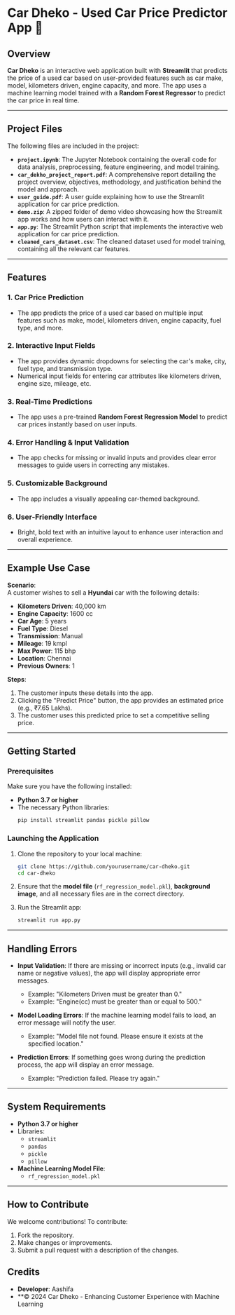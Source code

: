 # Car Dheko - Used Car Price Predictor App 🚗

## Overview

**Car Dheko** is an interactive web application built with **Streamlit** that predicts the price of a used car based on user-provided features such as car make, model, kilometers driven, engine capacity, and more. The app uses a machine learning model trained with a **Random Forest Regressor** to predict the car price in real time.

---

## Project Files

The following files are included in the project:

- **`project.ipynb`**: The Jupyter Notebook containing the overall code for data analysis, preprocessing, feature engineering, and model training.
- **`car_dekho_project_report.pdf`**: A comprehensive report detailing the project overview, objectives, methodology, and justification behind the model and approach.
- **`user_guide.pdf`**: A user guide explaining how to use the Streamlit application for car price prediction.
- **`demo.zip`**: A zipped folder of demo video showcasing how the Streamlit app works and how users can interact with it.
- **`app.py`**: The Streamlit Python script that implements the interactive web application for car price prediction.
- **`cleaned_cars_dataset.csv`**: The cleaned dataset used for model training, containing all the relevant car features.

---

## Features

### 1. **Car Price Prediction**
   - The app predicts the price of a used car based on multiple input features such as make, model, kilometers driven, engine capacity, fuel type, and more.

### 2. **Interactive Input Fields**
   - The app provides dynamic dropdowns for selecting the car's make, city, fuel type, and transmission type.
   - Numerical input fields for entering car attributes like kilometers driven, engine size, mileage, etc.

### 3. **Real-Time Predictions**
   - The app uses a pre-trained **Random Forest Regression Model** to predict car prices instantly based on user inputs.

### 4. **Error Handling & Input Validation**
   - The app checks for missing or invalid inputs and provides clear error messages to guide users in correcting any mistakes.

### 5. **Customizable Background**
   - The app includes a visually appealing car-themed background.

### 6. **User-Friendly Interface**
   - Bright, bold text with an intuitive layout to enhance user interaction and overall experience.

---

## Example Use Case

**Scenario**:  
A customer wishes to sell a **Hyundai** car with the following details:
- **Kilometers Driven**: 40,000 km
- **Engine Capacity**: 1600 cc
- **Car Age**: 5 years
- **Fuel Type**: Diesel
- **Transmission**: Manual
- **Mileage**: 19 kmpl
- **Max Power**: 115 bhp
- **Location**: Chennai
- **Previous Owners**: 1

**Steps**:
1. The customer inputs these details into the app.
2. Clicking the "Predict Price" button, the app provides an estimated price (e.g., ₹7.65 Lakhs).
3. The customer uses this predicted price to set a competitive selling price.

---

## Getting Started

### Prerequisites

Make sure you have the following installed:
- **Python 3.7 or higher**
- The necessary Python libraries:
    ```bash
    pip install streamlit pandas pickle pillow
    ```

### Launching the Application

1. Clone the repository to your local machine:
    ```bash
    git clone https://github.com/yourusername/car-dheko.git
    cd car-dheko
    ```

2. Ensure that the **model file** (`rf_regression_model.pkl`), **background image**, and all necessary files are in the correct directory.

3. Run the Streamlit app:
    ```bash
    streamlit run app.py
    ```

---

## Handling Errors

- **Input Validation**: If there are missing or incorrect inputs (e.g., invalid car name or negative values), the app will display appropriate error messages.
    - Example: "Kilometers Driven must be greater than 0."
    - Example: "Engine(cc) must be greater than or equal to 500."

- **Model Loading Errors**: If the machine learning model fails to load, an error message will notify the user.
    - Example: "Model file not found. Please ensure it exists at the specified location."

- **Prediction Errors**: If something goes wrong during the prediction process, the app will display an error message.
    - Example: "Prediction failed. Please try again."

---

## System Requirements

- **Python 3.7 or higher**
- Libraries:
    - `streamlit`
    - `pandas`
    - `pickle`
    - `pillow`
- **Machine Learning Model File**:
    - `rf_regression_model.pkl`

---

## How to Contribute

We welcome contributions! To contribute:
1. Fork the repository.
2. Make changes or improvements.
3. Submit a pull request with a description of the changes.



## Credits

- **Developer**: Aashifa
- **© 2024 Car Dheko - Enhancing Customer Experience with Machine Learning
